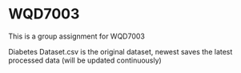 # WQD7003
This is a group assignment for WQD7003

Diabetes Dataset.csv is the original dataset, newest saves the latest processed data (will be updated continuously)

